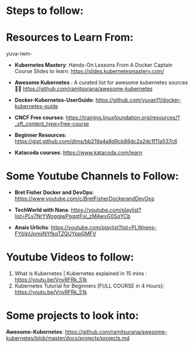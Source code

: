 # Steps to follow: 


# Resources to Learn From:
 yuva-lwm-
- **Kubernetes Mastery**: Hands-On Lessons From A Docker Captain Course Slides to learn: https://slides.kubernetesmastery.com/

- **Awesome Kubernetes** : A curated list for awesome kubernetes sources 🚢🎉 https://github.com/ramitsurana/awesome-kubernetes

- **Docker-Kubernetes-UserGuide**: https://github.com/yuvan11/docker-kubernetes-guide

- **CNCF Free courses**: https://training.linuxfoundation.org/resources/?_sft_content_type=free-course
- **Beginner Resources**: https://gist.github.com/dims/bb219a4a8d9cb88dc2a2dc1f11a537c6
-  **Katacoda courses**: https://www.katacoda.com/learn


# Some Youtube Channels to Follow:
-   **Bret Fisher Docker and DevOps**: https://www.youtube.com/c/BretFisherDockerandDevOps

-   **TechWorld with Nana**: https://youtube.com/playlist?list=PLy7NrYWoggjwPggqtFsI_zMAwvG0SqYCb

-   **Anais Urlichs**: https://youtube.com/playlist?list=PLWnens-FYbIpUpmiiNYfkqTZQUYppGMFV

# Youtube Videos to follow: 
1. What is Kubernetes | Kubernetes explained in 15 mins : https://youtu.be/VnvRFRk_51k
2. Kubernetes Tutorial for Beginners [FULL COURSE in 4 Hours]: https://youtu.be/VnvRFRk_51k

# Some projects to look into:

**Awesome-Kubernetes**: https://github.com/ramitsurana/awesome-kubernetes/blob/master/docs/projects/projects.md
